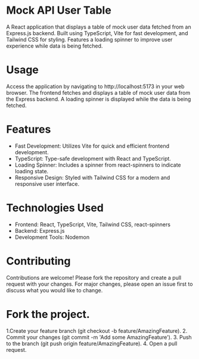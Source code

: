 # Mock API User Table

A React application that displays a table of mock user data fetched from an Express.js backend. Built using TypeScript, Vite for fast development, and Tailwind CSS for styling. Features a loading spinner to improve user experience while data is being fetched.

# Usage
Access the application by navigating to http://localhost:5173 in your web browser. The frontend fetches and displays a table of mock user data from the Express backend. A loading spinner is displayed while the data is being fetched.

# Features
- Fast Development: Utilizes Vite for quick and efficient frontend development.
- TypeScript: Type-safe development with React and TypeScript.
- Loading Spinner: Includes a spinner from react-spinners to indicate loading state.
- Responsive Design: Styled with Tailwind CSS for a modern and responsive user interface.
  
# Technologies Used
- Frontend: React, TypeScript, Vite, Tailwind CSS, react-spinners
- Backend: Express.js
- Development Tools: Nodemon

# Contributing
Contributions are welcome! Please fork the repository and create a pull request with your changes. For major changes, please open an issue first to discuss what you would like to change.

# Fork the project.
1.Create your feature branch (git checkout -b feature/AmazingFeature).
2. Commit your changes (git commit -m 'Add some AmazingFeature').
3. Push to the branch (git push origin feature/AmazingFeature).
4. Open a pull request.


